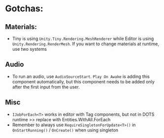 # Gotchas:
## Materials:
- Tiny is using `Unity.Tiny.Rendering.MeshRenderer` while Editor is using `Unity.Rendering.RenderMesh`. If you want to
change materials at runtime, use two systems

## Audio
- To run an audio, use `AudioSourceStart`. `Play On Awake` is adding this component automatically, but this component needs
to be added only after the first input from the user.

## Misc
- `IJobForEach<T>` works in editor with Tag components, but not in DOTS runtime >> replace with Entities.WithAll<T>.ForEach
- Remember to always use `RequireSingletonForUpdate<T>()` in `OnStartRunning()` / `OnCreate()` when using singleton